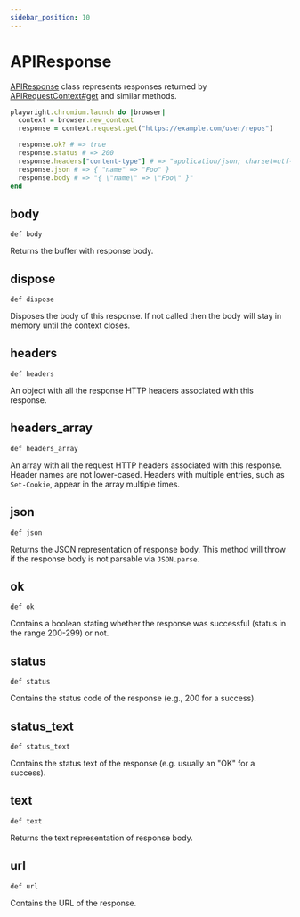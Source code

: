 ```yaml
---
sidebar_position: 10
---
```


# APIResponse

[APIResponse](./api_response) class represents responses returned by [APIRequestContext#get](./api_request_context#get) and similar methods.
```ruby
playwright.chromium.launch do |browser|
  context = browser.new_context
  response = context.request.get("https://example.com/user/repos")

  response.ok? # => true
  response.status # => 200
  response.headers["content-type"] # => "application/json; charset=utf-8"
  response.json # => { "name" => "Foo" }
  response.body # => "{ \"name\" => \"Foo\" }"
end
```

## body

```
def body
```

Returns the buffer with response body.

## dispose

```
def dispose
```

Disposes the body of this response. If not called then the body will stay in memory until the context closes.

## headers

```
def headers
```

An object with all the response HTTP headers associated with this response.

## headers_array

```
def headers_array
```

An array with all the request HTTP headers associated with this response. Header names are not lower-cased.
Headers with multiple entries, such as `Set-Cookie`, appear in the array multiple times.

## json

```
def json
```

Returns the JSON representation of response body.
This method will throw if the response body is not parsable via `JSON.parse`.

## ok

```
def ok
```

Contains a boolean stating whether the response was successful (status in the range 200-299) or not.

## status

```
def status
```

Contains the status code of the response (e.g., 200 for a success).

## status_text

```
def status_text
```

Contains the status text of the response (e.g. usually an "OK" for a success).

## text

```
def text
```

Returns the text representation of response body.

## url

```
def url
```

Contains the URL of the response.

